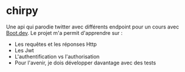 # chirpy
Une api qui parodie twitter avec différents endpoint pour un cours avec [Boot.dev](https://www.boot.dev/).
Le projet m'a permit d'apprendre sur :
  - Les requêtes et les réponses Http
  - Les Jwt
  - L'authentification vs l'authorisation
  - Pour l'avenir, je dois développer davantage avec des tests


